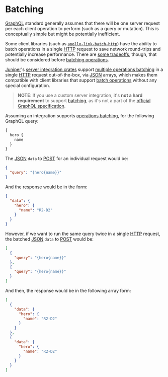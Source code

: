 Batching
========

[GraphQL] standard generally assumes that there will be one server request per each client operation to perform (such as a query or mutation). This is conceptually simple but might be potentially inefficient.

Some client libraries (such as [`apollo-link-batch-http`][1]) have the ability to batch operations in a single [HTTP] request to save network round-trips and potentially increase performance. There are [some tradeoffs][3], though, that should be considered before [batching operations][2].

[Juniper]'s [server integration crates](index.md#officially-supported) support [multiple operations batching][2] in a single [HTTP] request out-of-the-box, via [JSON] arrays, which makes them compatible with client libraries that support [batch operations][2] without any special configuration.

> **NOTE**: If you use a custom server integration, it's **not a hard requirement** to support [batching][2], as it's not a part of the [official GraphQL specification][0].

Assuming an integration supports [operations batching][2], for the following GraphQL query:
```graphql
{
  hero {
    name
  }
}
```

The [JSON] `data` to [POST] for an individual request would be:
```json
{
  "query": "{hero{name}}"
}
```
And the response would be in the form:
```json
{
  "data": {
    "hero": {
      "name": "R2-D2"
    }
  }
}
```

However, if we want to run the same query twice in a single [HTTP] request, the batched [JSON] `data` to [POST] would be:
```json
[
  {
    "query": "{hero{name}}"
  },
  {
    "query": "{hero{name}}"
  }
]
```
And then, the response would be in the following array form:
```json
[
  {
    "data": {
      "hero": {
        "name": "R2-D2"
      }
    }
  },
  {
    "data": {
      "hero": {
        "name": "R2-D2"
      }
    }
  }
]
```




[GraphQL]: https://graphql.org
[HTTP]: https://en.wikipedia.org/wiki/HTTP
[JSON]: https://www.json.org
[Juniper]: https://docs.rs/juniper
[POST]: https://en.wikipedia.org/wiki/POST_(HTTP)

[0]: https://spec.graphql.org/October2021
[1]: https://www.apollographql.com/docs/link/links/batch-http.html
[2]: https://www.apollographql.com/blog/batching-client-graphql-queries
[3]: https://www.apollographql.com/blog/batching-client-graphql-queries#what-are-the-tradeoffs-with-batching
